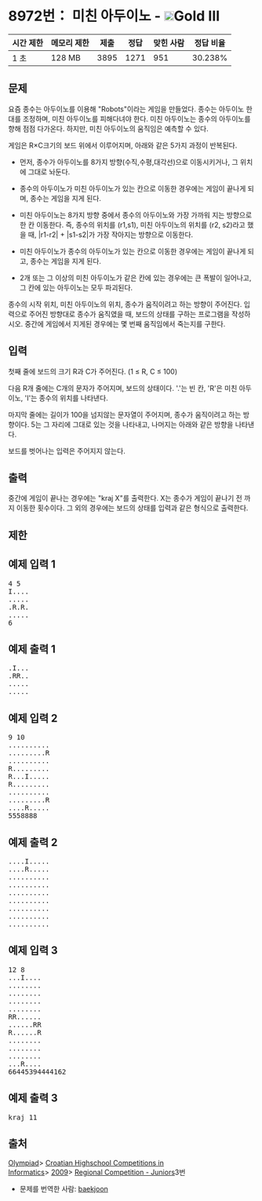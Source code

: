 # 8972번： 미친 아두이노 - <img src="https://static.solved.ac/tier_small/13.svg" style="height:20px" />Gold III


| 시간 제한 | 메모리 제한 | 제출 | 정답 | 맞힌 사람 | 정답 비율 |
| --- | --- | --- | --- | --- | --- |
| 1 초 | 128 MB | 3895 | 1271 | 951 | 30.238% |


## 문제


요즘 종수는 아두이노를 이용해 "Robots"이라는 게임을 만들었다. 종수는 아두이노 한대를 조정하며, 미친 아두이노를 피해다녀야 한다. 미친 아두이노는 종수의 아두이노를 향해 점점 다가온다. 하지만, 미친 아두이노의 움직임은 예측할 수 있다.

게임은 R×C크기의 보드 위에서 이루어지며, 아래와 같은 5가지 과정이 반복된다.

- 먼저, 종수가 아두이노를 8가지 방향(수직,수평,대각선)으로 이동시키거나, 그 위치에 그대로 놔둔다.

- 종수의 아두이노가 미친 아두이노가 있는 칸으로 이동한 경우에는 게임이 끝나게 되며, 종수는 게임을 지게 된다.

- 미친 아두이노는 8가지 방향 중에서 종수의 아두이노와 가장 가까워 지는 방향으로 한 칸 이동한다. 즉, 종수의 위치를 (r1,s1), 미친 아두이노의 위치를 (r2, s2)라고 했을 때, |r1-r2| + |s1-s2|가 가장 작아지는 방향으로 이동한다.

- 미친 아두이노가 종수의 아두이노가 있는 칸으로 이동한 경우에는 게임이 끝나게 되고, 종수는 게임을 지게 된다.

- 2개 또는 그 이상의 미친 아두이노가 같은 칸에 있는 경우에는 큰 폭발이 일어나고, 그 칸에 있는 아두이노는 모두 파괴된다.


종수의 시작 위치, 미친 아두이노의 위치, 종수가 움직이려고 하는 방향이 주어진다. 입력으로 주어진 방향대로 종수가 움직였을 때, 보드의 상태를 구하는 프로그램을 작성하시오. 중간에 게임에서 지게된 경우에는 몇 번째 움직임에서 죽는지를 구한다.




## 입력


첫째 줄에 보드의 크기 R과 C가 주어진다. (1 ≤ R, C ≤ 100)

다음 R개 줄에는 C개의 문자가 주어지며, 보드의 상태이다. '.'는 빈 칸, 'R'은 미친 아두이노, 'I'는 종수의 위치를 나타낸다.

마지막 줄에는 길이가 100을 넘지않는 문자열이 주어지며, 종수가 움직이려고 하는 방향이다. 5는 그 자리에 그대로 있는 것을 나타내고, 나머지는 아래와 같은 방향을 나타낸다.


보드를 벗어나는 입력은 주어지지 않는다.




## 출력


중간에 게임이 끝나는 경우에는 "kraj X"를 출력한다. X는 종수가 게임이 끝나기 전 까지 이동한 횟수이다. 그 외의 경우에는 보드의 상태를 입력과 같은 형식으로 출력한다.




## 제한




## 예제 입력 1


<pre>4 5
I....
.....
.R.R.
.....
6
</pre>


## 예제 출력 1


<pre>.I...
.RR..
.....
.....
</pre>




## 예제 입력 2


<pre>9 10
..........
.........R
..........
R.........
R...I.....
R.........
..........
.........R
....R.....
5558888
</pre>


## 예제 출력 2


<pre>....I.....
....R.....
..........
..........
..........
..........
..........
..........
..........
</pre>




## 예제 입력 3


<pre>12 8
...I....
........
........
........
........
RR......
......RR
R......R
........
........
........
...R....
66445394444162
</pre>


## 예제 출력 3


<pre>kraj 11
</pre>






## 출처


[Olympiad](/category/2)> [Croatian Highschool Competitions in Informatics](/category/25)> [2009](/category/29)> [Regional Competition - Juniors](/category/detail/1069)3번
- 문제를 번역한 사람: [baekjoon](/user/baekjoon)




